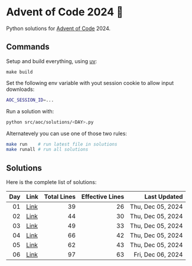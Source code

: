 # Advent of Code 2024 :christmas_tree:

Python solutions for [Advent of Code](https://adventofcode.com/) 2024.

## Commands

Setup and build everything, using [uv](https://github.com/astral-sh/uv):

```
make build
```

Set the following env variable with yout session cookie to allow input downloads: 

```sh
AOC_SESSION_ID=...
```

Run a solution with: 

```sh
python src/aoc/solutions/<DAY>.py
```

Alternatevely you can use one of those two rules:

```sh
make run    # run latest file in solutions
make runall # run all solutions
```

## Solutions

Here is the complete list of solutions:

| **Day** | **Link** | **Total Lines** | **Effective Lines** | **Last Updated** |
| -: | - | -: | -: | -: |
| 01 | [Link](./src/aoc/solutions/01.py) |       39 | 26 | Thu, Dec 05, 2024 |
| 02 | [Link](./src/aoc/solutions/02.py) |       44 | 30 | Thu, Dec 05, 2024 |
| 03 | [Link](./src/aoc/solutions/03.py) |       49 | 33 | Thu, Dec 05, 2024 |
| 04 | [Link](./src/aoc/solutions/04.py) |       66 | 42 | Thu, Dec 05, 2024 |
| 05 | [Link](./src/aoc/solutions/05.py) |       62 | 43 | Thu, Dec 05, 2024 |
| 06 | [Link](./src/aoc/solutions/06.py) |       97 | 63 | Fri, Dec 06, 2024 |
